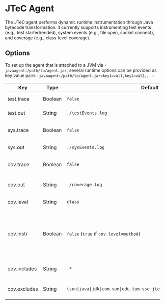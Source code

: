 # JTeC Agent

The JTeC agent performs dynamic runtime instrumentation through Java bytecode transformation.
It currently supports instrumenting test events (e.g., test started/ended), system events (e.g., file open, socket
connect), and coverage (e.g., class-level coverage).

## Options

To set up the agent that is attached to a JVM via `-javaagent:/path/to/agent.jar`, several runtime options can be
provided as key value pairs `-javaagent:/path/to/agent.jar=key1=val1,key2=val2,...`:

| Key             | Type    | Default value                                                                   | Description                                                                                  |
|-----------------|---------|---------------------------------------------------------------------------------|----------------------------------------------------------------------------------------------|         
| test.trace      | Boolean | `false`                                                                         | Enables test event tracing                                                                   |
| test.out        | String  | `./testEvents.log`                                                              | Output file for test events                                                                  |
| sys.trace       | Boolean | `false`                                                                         | Enables system event tracing                                                                 |
| sys.out         | String  | `./sysEvents.log`                                                               | Output file for system events                                                                |
| cov.trace       | Boolean | `false`                                                                         | Enables coverage tracing                                                                     |
| cov.out         | String  | `./coverage.log`                                                                | Output file for coverage dump                                                                |
| cov.level       | String  | `class`                                                                         | Coverage level: `class` or `method`                                                          |
| cov.instr       | Boolean | `false` (`true` if `cov.level=method`)                                          | Enables class file instrumentation (only needed for `method` or non-forked `class` coverage) |
| cov.includes    | String  | `.*`                                                                            | Regex for included Java classes                                                              |
| cov.excludes    | String  | `(sun\|java\|jdk\|com.sun\|edu.tum.sse.jtec\|net.bytebuddy\|org.apache.maven).*`| Regex for excluded Java classes                                                              |
